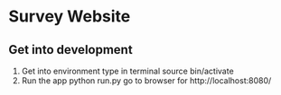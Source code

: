 # Survey Website
## Get into development
1. Get into environment
type in terminal
source bin/activate
2. Run the app
python run.py
go to browser for http://localhost:8080/
